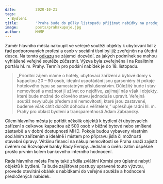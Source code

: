 ```yaml
---
date:         2020-10-21
tags:         
 - Bydlení
title:        "Praha bude do půlky listopadu přijímat nabídky na prodej ubytovacích zařízení a bytových domů"
image: 	      posts/prahakupuje.jpg
author:       MHMP
---
```


Záměr hlavního města nakoupit ve veřejné soutěži objekty k ubytování lidí z řad podporovaných profesí a osob v sociální tísni byl již zveřejněn na úřední desce. Na tomto [odkazu](https://www.praha.eu/jnp/cz/o_meste/magistrat/deska/index.html?cisloev=HOM-74982%2F2020&nazev=&text=&typ=0&odbor=0&stranavel=15&test=value%20) se zájemci dozvědí, za jakých podmínek se mohou vyhlášené veřejné soutěže zúčastnit. Výzva byla zveřejněna i na Realitním portálu hl. m. Prahy. Termín pro podání nabídek je do 18. listopadu.

> „Prioritní zájem máme o hotely, ubytovací zařízení a bytové domy s kapacitou 20 – 90 osob, ideální uspořádání jsou garsoniéry či pokoje hotelového typu se samostatným příslušenstvím. Důležitý bude i stav nemovitosti a možnost ji užívat co nejdříve, zajímají nás však i objekty, které bude možné do cílového stavu jednoduše upravit. Veřejná soutěž nevylučuje předem ani nemovitosti, které jsou zastavené, budeme však chtít doložit dohodu s věřitelem,“ upřesňuje radní hl. m. Prahy pro oblast bydlení a transparentnosti Adam Zábranský.

Cílem hlavního města je pořídit několik objektů k bydlení či ubytovacích zařízení s celkovou kapacitou až 500 osob v běžné bytové nebo smíšené zástavbě a v dobré dostupnosti MHD. Pokoje budou vybaveny vlastním sociálním zařízením a ideálně i místem pro přípravu jídla či možností stavební úpravy. Většinu financí na nákup nemovitostí se Praha snaží zajistit úvěrem od Rozvojové banky Rady Evropy. Jednání o úvěru zatím úspěšně prošlo prvním kolem bankovního interního hodnocení.

Rada hlavního města Prahy také zřídila zvláštní Komisi pro úplatné nabytí objektů k bydlení. Ta bude zajišťovat postupy upravené touto výzvou, provede otevírání obálek s nabídkami do veřejné soutěže a hodnocení předložených nabídek.

